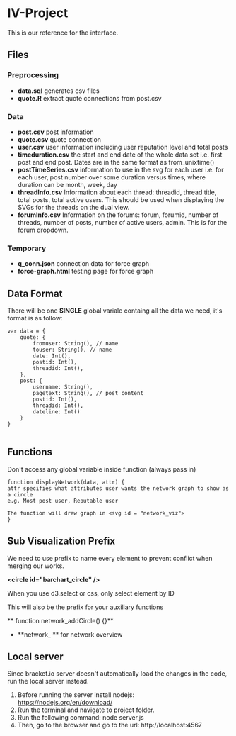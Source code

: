 # IV-Project

This is our reference for the interface. 

## Files
### Preprocessing
* **data.sql** generates csv files
* **quote.R** extract quote connections from post.csv

### Data
* **post.csv** post information
* **quote.csv** quote connection
* **user.csv** user information including user reputation level and total posts
* **timeduration.csv** the start and end date of the whole data set i.e. first post and end post. Dates are in the same format as from_unixtime()
* **postTimeSeries.csv** information to use in the svg for each user i.e. for each user, post number over some duration versus times, where duration can be month, week, day
* **threadInfo.csv** Information about each thread: threadid, thread title, total posts, total active users.  This should be used when displaying the SVGs for the threads on the dual view.
* **forumInfo.csv** Information on the forums: forum, forumid, number of threads, number of posts, number of active users, admin. This is for the forum dropdown.





### Temporary
* **q_conn.json** connection data for force graph
* **force-graph.html** testing page for force graph


## Data Format
There will be one **SINGLE** global variale containg all the data we need, it's format is as follow:


```
var data = {
	quote: {
		fromuser: String(), // name
		touser: String(), // name
		date: Int(),
		postid: Int(),
		threadid: Int(),
	},
	post: {
		username: String(),
		pagetext: String(), // post content
		postid: Int(),
		threadid: Int(),
		dateline: Int()
	}
}
		

```

## Functions
Don't access any global variable inside function (always pass in)

```
function displayNetwork(data, attr) {
attr specifies what attributes user wants the network graph to show as a circle
e.g. Most post user, Reputable user

The function will draw graph in <svg id = "network_viz">	
}
```


## Sub Visualization Prefix
We need to use prefix to name every element to prevent conflict when merging our works.
 
**\<circle id="barchart_circle" />**

When you use d3.select or css, only select element by ID

This will also be the prefix for your auxiliary functions

** function network_addCircle() {}**



* **network_ ** for network overview



## Local server
Since bracket.io server doesn't automatically load the changes in the code, run the local server instead.
1. Before running the server install nodejs: https://nodejs.org/en/download/ 
2. Run the terminal and navigate to project folder.
3. Run the following command:
    node server.js
4. Then, go to the browser and go to the url: http://localhost:4567 

 